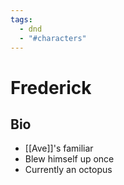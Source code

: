 ```yaml
---
tags:
  - dnd
  - "#characters"
---
```

# Frederick
## Bio
- [[Ave]]'s familiar
- Blew himself up once
- Currently an octopus